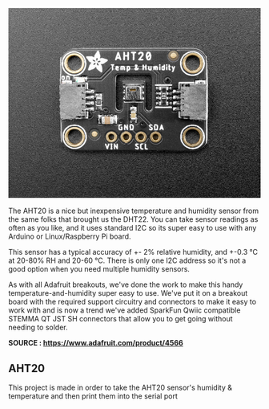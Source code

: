 ![](https://raw.githubusercontent.com/AlexandrosPanag/My_Arduino_Projects/main/AHT20/aht20.jpg)

The AHT20 is a nice but inexpensive temperature and humidity sensor from the same folks that brought us the DHT22. You can take sensor readings as often as you like, and it uses standard I2C so its super easy to use with any Arduino or Linux/Raspberry Pi board.

This sensor has a typical accuracy of +- 2% relative humidity, and +-0.3 °C at 20-80% RH and 20-60 °C. There is only one I2C address so it's not a good option when you need multiple humidity sensors.

As with all Adafruit breakouts, we've done the work to make this handy temperature-and-humidity super easy to use. We've put it on a breakout board with the required support circuitry and connectors to make it easy to work with and is now a trend we've added SparkFun Qwiic compatible STEMMA QT JST SH connectors that allow you to get going without needing to solder.

<b> SOURCE : https://www.adafruit.com/product/4566 </b>



AHT20
-----------------------

This project is made in order to take the AHT20 sensor's humidity & temperature and then print them into the serial port
